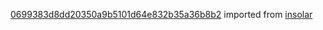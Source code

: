 [0699383d8dd20350a9b5101d64e832b35a36b8b2](https://github.com/insolar/insolar/commit/0699383d8dd20350a9b5101d64e832b35a36b8b2) imported from [insolar](https://github.com/insolar/insolar)
